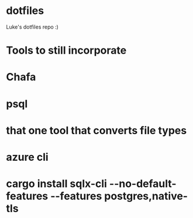 # dotfiles
Luke's dotfiles repo :)

# Tools to still incorporate
# Chafa
# psql
# that one tool that converts file types
# azure cli
# cargo install sqlx-cli --no-default-features --features postgres,native-tls
